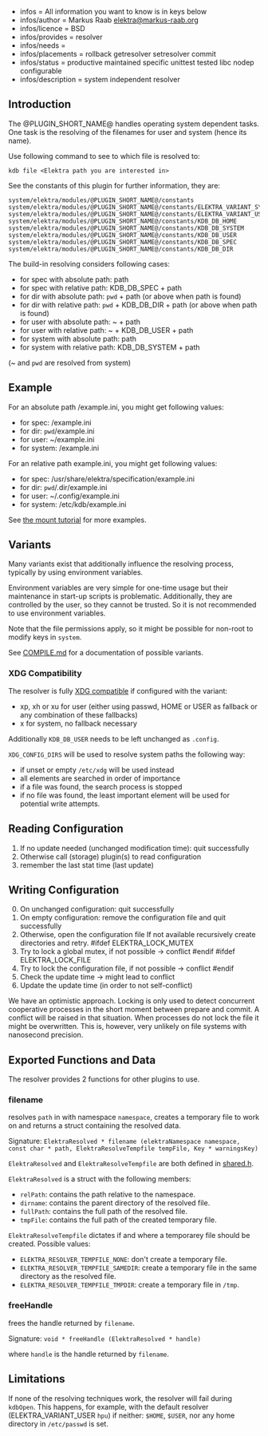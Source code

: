 - infos = All information you want to know is in keys below
- infos/author = Markus Raab <elektra@markus-raab.org>
- infos/licence = BSD
- infos/provides = resolver
- infos/needs =
- infos/placements = rollback getresolver setresolver commit
- infos/status = productive maintained specific unittest tested libc nodep configurable
- infos/description = system independent resolver

## Introduction

The @PLUGIN_SHORT_NAME@ handles operating system dependent tasks.
One task is the resolving of the filenames for user and system (hence its name).

Use following command to see to which file is resolved to:

    kdb file <Elektra path you are interested in>

See the constants of this plugin for further information, they are:

    system/elektra/modules/@PLUGIN_SHORT_NAME@/constants
    system/elektra/modules/@PLUGIN_SHORT_NAME@/constants/ELEKTRA_VARIANT_SYSTEM
    system/elektra/modules/@PLUGIN_SHORT_NAME@/constants/ELEKTRA_VARIANT_USER
    system/elektra/modules/@PLUGIN_SHORT_NAME@/constants/KDB_DB_HOME
    system/elektra/modules/@PLUGIN_SHORT_NAME@/constants/KDB_DB_SYSTEM
    system/elektra/modules/@PLUGIN_SHORT_NAME@/constants/KDB_DB_USER
    system/elektra/modules/@PLUGIN_SHORT_NAME@/constants/KDB_DB_SPEC
    system/elektra/modules/@PLUGIN_SHORT_NAME@/constants/KDB_DB_DIR

The build-in resolving considers following cases:

- for spec with absolute path: path
- for spec with relative path: KDB_DB_SPEC + path
- for dir with absolute path: `pwd` + path (or above when path is found)
- for dir with relative path: `pwd` + KDB_DB_DIR + path (or above when path is found)
- for user with absolute path: ~ + path
- for user with relative path: ~ + KDB_DB_USER + path
- for system with absolute path: path
- for system with relative path: KDB_DB_SYSTEM + path

(~ and `pwd` are resolved from system)

## Example

For an absolute path /example.ini, you might get following values:

- for spec: /example.ini
- for dir: `pwd`/example.ini
- for user: ~/example.ini
- for system: /example.ini


For an relative path example.ini, you might get following values:

- for spec: /usr/share/elektra/specification/example.ini
- for dir: `pwd`/.dir/example.ini
- for user: ~/.config/example.ini
- for system: /etc/kdb/example.ini

See [the mount tutorial](/doc/tutorials/mount.md) for more examples.


## Variants

Many variants exist that additionally influence the resolving
process, typically by using environment variables.

Environment variables are very simple for one-time usage but their
maintenance in start-up scripts is problematic. Additionally, they
are controlled by the user, so they cannot be trusted. So it is not
recommended to use environment variables.

Note that the file permissions apply, so it might be possible for
non-root to modify keys in `system`.

See [COMPILE.md](/doc/COMPILE.md) for a documentation of possible
variants.


### XDG Compatibility

The resolver is fully [XDG compatible](http://standards.freedesktop.org/basedir-spec/basedir-spec-latest.html)
if configured with the variant:

- xp, xh or xu for user (either using passwd, HOME or USER as fallback
  or any combination of these fallbacks)
- x for system, no fallback necessary

Additionally `KDB_DB_USER` needs to be left unchanged as `.config`.

`XDG_CONFIG_DIRS` will be used to resolve system paths the following
way:

- if unset or empty `/etc/xdg` will be used instead
- all elements are searched in order of importance
 - if a file was found, the search process is stopped
 - if no file was found, the least important element will be used for
   potential write attempts.

## Reading Configuration

1. If no update needed (unchanged modification time): quit successfully
2. Otherwise call (storage) plugin(s) to read configuration
3. remember the last stat time (last update)

## Writing Configuration

0. On unchanged configuration: quit successfully
1. On empty configuration: remove the configuration file and quit successfully
2. Otherwise, open the configuration file
     If not available recursively create directories and retry.
#ifdef ELEKTRA_LOCK_MUTEX
3. Try to lock a global mutex, if not possible -> conflict
#endif
#ifdef ELEKTRA_LOCK_FILE
4. Try to lock the configuration file, if not possible -> conflict
#endif
5. Check the update time -> might lead to conflict
6. Update the update time (in order to not self-conflict)

We have an optimistic approach. Locking is only used to detect concurrent
cooperative processes in the short moment between prepare and commit.
A conflict will be raised in that situation.  When processes do not lock
the file it might be overwritten. This is, however, very unlikely on
file systems with nanosecond precision.


## Exported Functions and Data

The resolver provides 2 functions for other plugins to use.

### filename

resolves `path` in with namespace `namespace`, creates a temporary file to work on and returns a struct containing the resolved data.

Signature:
    `ElektraResolved * filename (elektraNamespace namespace, const char * path, ElektraResolveTempfile tempFile, Key * warningsKey)`

`ElektraResolved` and `ElektraResolveTempfile` are both defined in [shared.h](shared.h). 

`ElektraResolved` is a struct with the following members:
 - `relPath`: contains the path relative to the namespace.
 - `dirname`: contains the parent directory of the resolved file.
 - `fullPath`: contains the full path of the resolved file.
 - `tmpFile`: contains the full path of the created temporary file.

`ElektraResolveTempfile` dictates if and where a temporarey file should be created. Possible values:
 - `ELEKTRA_RESOLVER_TEMPFILE_NONE`: don't create a temporary file.
 - `ELEKTRA_RESOLVER_TEMPFILE_SAMEDIR`: create a temporary file in the same directory as the resolved file.
 - `ELEKTRA_RESOLVER_TEMPFILE_TMPDIR`: create a temporary file in `/tmp`.

### freeHandle

frees the handle returned by `filename`.

Signature:
    `void * freeHandle (ElektraResolved * handle)`

where `handle` is the handle returned by `filename`.

## Limitations

If none of the resolving techniques work, the resolver will fail during `kdbOpen`.
This happens, for example, with the default resolver (ELEKTRA_VARIANT_USER `hpu`)
if neither: `$HOME`, `$USER`, nor any home directory in `/etc/passwd` is set.

